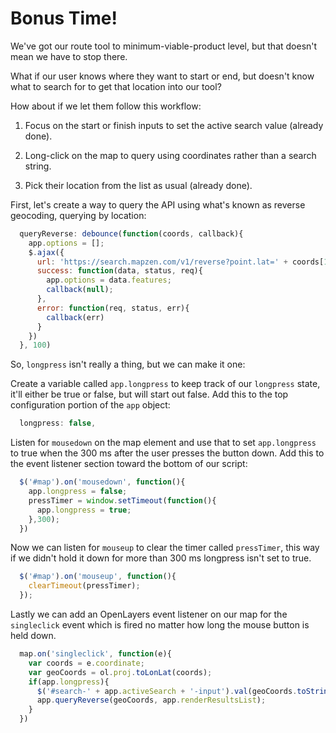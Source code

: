# Bonus Time!

We've got our route tool to minimum-viable-product level, but that doesn't mean we have to stop there.

What if our user knows where they want to start or end, but doesn't know what to search for to get that location into our tool?

How about if we let them follow this workflow:

1. Focus on the start or finish inputs to set the active search value (already done).

2. Long-click on the map to query using coordinates rather than a search string.

3. Pick their location from the list as usual (already done).

First, let's create a way to query the API using what's known as reverse geocoding, querying by location:

``` javascript
  queryReverse: debounce(function(coords, callback){
    app.options = [];
    $.ajax({
      url: 'https://search.mapzen.com/v1/reverse?point.lat=' + coords[1] + '&point.lon=' + coords[0] + '&api_key=' + app.mapzenKey, 
      success: function(data, status, req){
        app.options = data.features;
        callback(null);
      },
      error: function(req, status, err){
        callback(err)
      }
    })
  }, 100)
```

So, `longpress` isn't really a thing, but we can make it one:

Create a variable called `app.longpress` to keep track of our `longpress` state, it'll either be true or false, but will start out false.  Add this to the top configuration portion of the `app` object:

``` javascript
  longpress: false,
```

Listen for `mousedown` on the map element and use that to set `app.longpress` to true when the 300 ms after the user presses the button down.  Add this to the event listener section toward the bottom of our script:

``` javascript
  $('#map').on('mousedown', function(){
    app.longpress = false;
    pressTimer = window.setTimeout(function(){
      app.longpress = true;
    },300);
  })
```

Now we can listen for `mouseup` to clear the timer called `pressTimer`, this way if we didn't hold it down for more than 300 ms longpress isn't set to true.

``` javascript
  $('#map').on('mouseup', function(){
    clearTimeout(pressTimer);
  });
```

Lastly we can add an OpenLayers event listener on our map for the `singleclick` event which is fired no matter how long the mouse button is held down.

``` javascript
  map.on('singleclick', function(e){
    var coords = e.coordinate;
    var geoCoords = ol.proj.toLonLat(coords);
    if(app.longpress){
      $('#search-' + app.activeSearch + '-input').val(geoCoords.toString());
      app.queryReverse(geoCoords, app.renderResultsList);
    }
  })
```